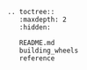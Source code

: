```{eval-rst}
.. toctree::
   :maxdepth: 2
   :hidden:

   README.md
   building_wheels
   reference
```

```{include} ../README.md
```
